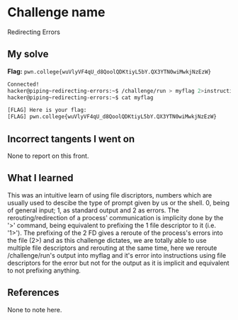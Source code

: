 # Challenge name 
Redirecting Errors

## My solve
**Flag:** `pwn.college{wuVlyVF4qU_d8QoolQDKtiyL5bY.QX3YTN0wiMwkjNzEzW}`

```bash
Connected!                                                                        
hacker@piping~redirecting-errors:~$ /challenge/run > myflag 2>instructions
hacker@piping~redirecting-errors:~$ cat myflag

[FLAG] Here is your flag:
[FLAG] pwn.college{wuVlyVF4qU_d8QoolQDKtiyL5bY.QX3YTN0wiMwkjNzEzW}
```

## Incorrect tangents I went on
None to report on this front.

## What I learned
This was an intuitive learn of using file discriptors, numbers which are usually used to descibe the type of prompt given by us or the shell. 0, being of general input; 1, as standard output and 2 as errors. The rerouting/redirection of a process' communication is implicity done by the '>' command, being equivalent to prefixing the 1 file descriptor to it (i.e. '1>'). The prefixing of the 2 FD gives a reroute of the process's errors into the file (2>) and as this challenge dictates, we are totally able to use multiple file descriptors and rerouting at the same time, here we reroute /challenge/run's output into myflag and it's error into instructions using file descriptors for the error but not for the output as it is implicit and equivalent to not prefixing anything. 

## References 
None to note here.